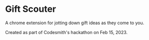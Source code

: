 # Gift Scouter

A chrome extension for jotting down gift ideas as they come to you.

Created as part of Codesmith's hackathon on Feb 15, 2023.
